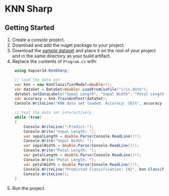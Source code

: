 ﻿# KNN Sharp

## Getting Started
1. Create a console project.
1. Download and add the nuget package to your project.
1. Download the [sample dataset](https://archive.ics.uci.edu/ml/machine-learning-databases/iris/iris.data) and place it on the root of your project and in the same directory as your build artifact.
1. Replace the contents of `Program.cs` with:
   ```csharp
    using Xapier14.KnnSharp;

    // load the data set
    var knn = new KnnClassifierModel<double>();
    var dataSet = DataSet<double>.LoadFromCsvFile("iris.data");
    dataSet.SetDataLabels("Sepal Length", "Sepal Width", "Petal Length", "Petal Width", "Class");
    var accuracy = knn.TrainAndTest(dataSet);
    Console.WriteLine("KNN data set loaded. Accuracy: {0}%", accuracy * 100.0);

    // test the data set interactively
    while (true)
    {
        Console.WriteLine("-Predict-");
        Console.Write("Sepal Length: ");
        var sepalLength = double.Parse(Console.ReadLine()!);
        Console.Write("Sepal Width: ");
        var sepalWidth = double.Parse(Console.ReadLine()!);
        Console.Write("Petal Length: ");
        var petalLength = double.Parse(Console.ReadLine()!);
        Console.Write("Petal Length: ");
        var petalWidth = double.Parse(Console.ReadLine()!);
        Console.WriteLine("Predicted Classification: {0}", knn.Classify(sepalLength, sepalWidth, petalLength, petalWidth));
        Console.WriteLine();
    }
   ```
1. Run the project.
